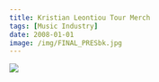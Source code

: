 ```yaml
---
title: Kristian Leontiou Tour Merch
tags: [Music Industry]
date: 2008-01-01
image: /img/FINAL_PRESbk.jpg
---
```


![](/img/FINALFRONT_50.jpg)
